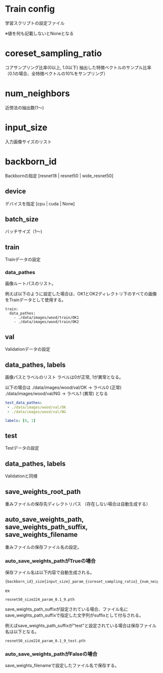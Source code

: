 # Train config
学習スクリプトの設定ファイル

※値を何も記載しないとNoneとなる

# coreset_sampling_ratio
コアサンプリング比率(0以上, 1.0以下)
抽出した特徴ベクトルのサンプル比率
（0.1の場合、全特徴ベクトルの10%をサンプリング）

# num_neighbors
近傍法の抽出数(1〜)

# input_size
入力画像サイズのリスト

# backborn_id
Backbornの指定
[resnet18 | resnet50 | wide_resnet50]

## device
デバイスを指定
[cpu | cuda | None]

## batch_size
バッチサイズ（1〜)

## train
Trainデータの設定

### data_pathes
画像ルートパスのリスト。

例えば以下のように設定した場合は、OK1とOK2ディレクトリ下のすべての画像をTrainデータとして使用する。

```
train:
  data_pathes:
    - ./data/images/wood/train/OK1
    - ./data/images/wood/train/OK2
```

## val
Validationデータの設定

## data_pathes, labels
画像パスとラベルのリスト
ラベルは0が正常, 1が異常となる。

以下の場合は
./data/images/wood/val/OK -> ラベル0 (正常)
./data/images/wood/val/NG -> ラベル1 (異常)
となる

```yaml
test_data_pathes:
 - ./data/images/wood/val/OK
 - ./data/images/wood/val/NG

labels: [0, 1]
```

## test
Testデータの設定

## data_pathes, labels
Validationと同様


## save_weights_root_path
重みファイルの保存先ディレクトリパス
（存在しない場合は自動生成する）

## auto_save_weights_path, save_weights_path_suffix, save_weights_filename
重みファイルの保存ファイル名の設定。

### auto_save_weights_pathがTrueの場合
保存ファイル名は以下内容で自動生成される。
```
{backborn_id}_size{input_size}_param_{coreset_sampling_ratio}_{num_neighbors}.pth
```
ex
```
resnet50_size224_param_0.1_9.pth
```

save_weights_path_suffixが設定されている場合、ファイル名にsave_weights_path_suffixで指定した文字列がsuffixとして付与される。

例えばsave_weights_path_suffixが"test"と設定されている場合は保存ファイル名は以下となる。

```
resnet50_size224_param_0.1_9_test.pth
```


### auto_save_weights_pathがFalseの場合
save_weights_filenameで設定したファイル名で保存する。

